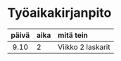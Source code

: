 # Työaikakirjanpito

| päivä | aika | mitä tein  |
| :----:|:-----| :-----|
| 9.10 | 2    | Viikko 2 laskarit |

